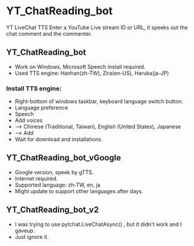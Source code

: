 # YT_ChatReading_bot
 YT LiveChat TTS
 Enter a YouTube Live stream ID or URL, it speeks out the chat comment and the commenter.
## YT_ChatReading_bot
 - Work on Windows, Microsoft Speech install required.
 - Used TTS engine: Hanhan(zh-TW), Zira(en-US), Haruka(ja-JP)
 ### Install TTS engine:
 - Right-bottom of windows taskbar, keyboard language switch button.
 - Language preference
 - Speech
 - Add voices
 -  --> Chinese (Traditional, Taiwan), English (United States), Japanese
 -  --> Add
 - Wait for download and installations.
## YT_ChatReading_bot_vGoogle
 - Google version, speek by gTTS.
 - Internet required.
 - Supported language: zh-TW, en, ja
 - Might update to support other languages after days.
## YT_ChatReading_bot_v2
 - I was trying to use pytchat.LiveChatAsync() , but it didn't work and I gaveup.
 - Just ignore it.
